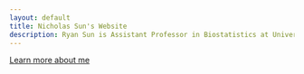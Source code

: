 ```yaml
---
layout: default
title: Nicholas Sun's Website
description: Ryan Sun is Assistant Professor in Biostatistics at University of Texas MD Anderson Cancer Center; integrating genetic, genomic, and clinical data to make discoveries from modern high-throughput sources.
---
```


[Learn more about me](./about/index.md)
